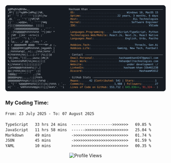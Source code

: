 <a href="https://github.com/HashaamKhan19/HashaamKhan19">
  <picture>
    <source media="(prefers-color-scheme: dark)" srcset="https://raw.githubusercontent.com/HashaamKhan19/HashaamKhan19/main/dark_mode.svg">
    <img alt="Hashaam Khan's GitHub Profile README" src="https://raw.githubusercontent.com/HashaamKhan19/HashaamKhan19/main/dark_mode.svg">
  </picture>
</a>

<h3>My Coding Time:</h1>
<!--START_SECTION:waka-->

```txt
From: 23 July 2025 - To: 07 August 2025

TypeScript   33 hrs 24 mins  ------------------>>>>>>>   69.85 %
JavaScript   11 hrs 58 mins  ------>>>>>>>>>>>>>>>>>>>   25.04 %
Markdown     49 mins         ->>>>>>>>>>>>>>>>>>>>>>>>   01.74 %
JSON         45 mins         ->>>>>>>>>>>>>>>>>>>>>>>>   01.59 %
YAML         10 mins         >>>>>>>>>>>>>>>>>>>>>>>>>   00.35 %
```

<!--END_SECTION:waka-->

<p align="center">
  <img src="https://komarev.com/ghpvc/?username=HashaamKhan19&color=grey&style=for-the-badge&abbreviated=true" alt="Profile Views"/>
</p>
